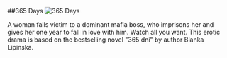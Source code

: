 ##365 Days
![365 Days](https://m.media-amazon.com/images/M/MV5BNzM1MDZjNTktZDg0My00MjdiLWIxY2MtYjRlZWRmOWY1MmVkXkEyXkFqcGdeQXNuZXNodQ@@._V1_QL75_UX500_CR0,11,500,281_.jpg)

A woman falls victim to a dominant mafia boss, who imprisons her and gives her one year to fall in love with him. Watch all you want. This erotic drama is based on the bestselling novel "365 dni" by author Blanka Lipinska.
